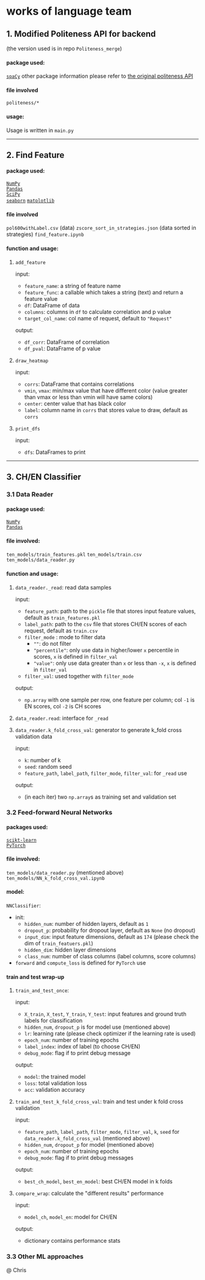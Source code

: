 # works of language team

## 1. Modified Politeness API for backend

(the version used is in repo `Politeness_merge`)

#### package used:
[`spaCy`](https://spacy.io/)
other package information please refer to [the original politeness API](https://www.cs.cornell.edu/~cristian/Politeness.html)

#### file involved  

`politeness/*`

#### usage:

Usage is written in `main.py`

---

## 2. Find Feature

#### package used:
[`NumPy`](http://www.numpy.org/)  
[`Pandas`](https://pandas.pydata.org/)  
[`SciPy`](http://www.scipy.org/)  
[`seaborn`](https://seaborn.pydata.org/)
[`matplotlib`](https://matplotlib.org/)

#### file involved  

`pol600withLabel.csv` (data)
`zscore_sort_in_strategies.json` (data sorted in strategies)
`find_feature.ipynb`

#### function and usage:

1.  `add_feature`

    input:
    - `feature_name`: a string of feature name
    - `feature_func`: a callable which takes a string (text) and return a feature value
    - `df`: DataFrame of data
    - `columns`: columns in `df` to calculate correlation and p value
    - `target_col_name`: col name of request, default to `"Request"`

    output:
    - `df_corr`: DataFrame of correlation
    - `df_pval`: DataFrame of p value

2.  `draw_heatmap`

    input:
    - `corrs`: DataFrame that contains correlations
    - `vmin`, `vmax`: min/max value that have different color (value greater than vmax or less than vmin will have same colors)
    - `center`: center value that has black color
    - `label`: column name in `corrs` that stores value to draw, default as `corrs`

3.  `print_dfs`

    input:
    - `dfs`: DataFrames to print



---

## 3. CH/EN Classifier

### 3.1 Data Reader

#### package used:

[`NumPy`](http://www.numpy.org/)  
[`Pandas`](https://pandas.pydata.org/)  

#### file involved:

`ten_models/train_features.pkl`
`ten_models/train.csv`
`ten_models/data_reader.py`

#### function and usage:

1. `data_reader._read`: read data samples  
    
    input:
    - `feature_path`: path to the `pickle` file that stores input feature values, default as `train_features.pkl`
    - `label_path`: path to the `csv` file that stores CH/EN scores of each request, default as `train.csv`
    - `filter_mode` : mode to filter data
      - `""`: do not filter
      - `"percentile"`: only use data in higher/lower `x` percentile in scores, `x` is defined in `filter_val`
      - `"value"`: only use data greater than `x` or less than `-x`, `x` is defined in `filter_val`
    - `filter_val`: used together with `filter_mode`  
    
    output:
    - `np.array` with one sample per row, one feature per column; col `-1` is EN scores, col `-2` is CH scores

2. `data_reader.read`: interface for `_read`

3. `data_reader.k_fold_cross_val`: generator to generate k_fold cross validation data

    input:
    - `k`: number of k
    - `seed`: random seed
    - `feature_path`, `label_path`, `filter_mode`, `filter_val`: for `_read` use  
    
    output:
    - (in each iter) two `np.array`s as training set and validation set


### 3.2 Feed-forward Neural Networks

#### packages used:

[`scikt-learn`](https://scikit-learn.org/)  
[`PyTorch`](https://pytorch.org/tutorials/)  

#### file involved:

`ten_models/data_reader.py` (mentioned above)  
`ten_models/NN_k_fold_cross_val.ipynb`

#### model:

`NNClassifier`:
- init: 
  - `hidden_num`: number of hidden layers, default as `1`
  - `dropout_p`: probability for dropout layer, default as `None` (no dropout)
  - `input_dim`: input feature dimensions, default as `174` (please check the dim of `train_featuers.pkl`)
  - `hidden_dim`: hidden layer dimensions
  - `class_num`: number of class columns (label columns, score columns)
- `forward` and `compute_loss` is defined for `PyTorch` use

#### train and test wrap-up

1. `train_and_test_once`:

    input:
    - `X_train`, `X_test`, `Y_train`, `Y_test`: input features and ground truth labels for classification
    - `hidden_num`, `dropout_p` is for model use (mentioned above)
    - `lr`: learning rate (please check optimizer if the learning rate is used)
    - `epoch_num`: number of training epochs
    - `label_index`: index of label (to choose CH/EN)
    - `debug_mode`: flag if to print debug message

    output:
    - `model`: the trained model
    - `loss`: total validation loss
    - `acc`: validation accuracy

2. `train_and_test_k_fold_cross_val`: train and test under k fold cross validation

    input:
    - `feature_path`, `label_path`, `filter_mode`, `filter_val`, `k`, `seed` for `data_reader.k_fold_cross_val` (mentioned above)
    - `hidden_num`, `dropout_p` for model (mentioned above)
    - `epoch_num`: number of training epochs
    - `debug_mode`: flag if to print debug messages

    output:
    - `best_ch_model`, `best_en_model`: best CH/EN model in k folds

3. `compare_wrap`: calculate the "different results" performance

    input:
    - `model_ch`, `model_en`: model for CH/EN

    output:
    - dictionary contains performance stats


### 3.3 Other ML approaches
@ Chris

